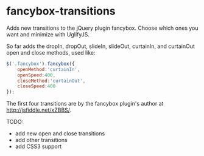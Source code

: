 fancybox-transitions
====================

Adds new transitions to the jQuery plugin fancybox. Choose which ones you want and minimize with UglifyJS.

So far adds the dropIn, dropOut, slideIn, slideOut, curtainIn, and curtainOut open and close methods, used like:

```javascript
$('.fancybox').fancybox({
    openMethod:'curtainIn',
    openSpeed:400,
    closeMethod:'curtainOut',
    closeSpeed:400
});
```

The first four transitions are by the fancybox plugin's author at http://jsfiddle.net/xZBBS/.

TODO:
- add new open and close transitions
- add other transitions
- add CSS3 support
